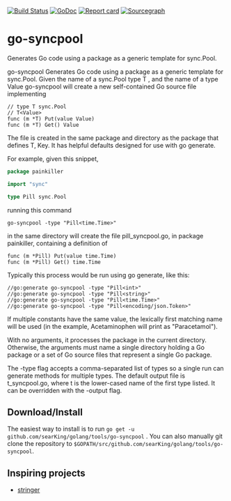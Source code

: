 [![Build Status](https://travis-ci.org/searKing/travis-ci.svg?branch=go-syncpool)](https://travis-ci.org/searKing/travis-ci)
[![GoDoc](https://godoc.org/github.com/searKing/golang/tools/go-syncpool?status.svg)](https://godoc.org/github.com/searKing/golang/tools/go-syncpool)
[![Report card](https://goreportcard.com/badge/github.com/searKing/golang/tools/go-syncpool)](https://goreportcard.com/report/github.com/searKing/golang/tools/go-syncpool)
[![Sourcegraph](https://sourcegraph.com/github.com/searKing/golang/-/badge.svg)](https://sourcegraph.com/github.com/searKing/travis-ci@go-syncpool?badge)

# go-syncpool

Generates Go code using a package as a generic template for sync.Pool.

go-syncpool Generates Go code using a package as a generic template for sync.Pool. Given the name of a sync.Pool type T
, and the name of a type Value go-syncpool will create a new self-contained Go source file implementing

```
// type T sync.Pool
// T<Value>
func (m *T) Put(value Value)
func (m *T) Get() Value
```

The file is created in the same package and directory as the package that defines T, Key. It has helpful defaults
designed for use with go generate.

For example, given this snippet,

```go
package painkiller

import "sync"

type Pill sync.Pool
```

running this command

```
go-syncpool -type "Pill<time.Time>"
```

in the same directory will create the file pill_syncpool.go, in package painkiller, containing a definition of

```
func (m *Pill) Put(value time.Time)
func (m *Pill) Get() time.Time
```

Typically this process would be run using go generate, like this:

```
//go:generate go-syncpool -type "Pill<int>"
//go:generate go-syncpool -type "Pill<string>"
//go:generate go-syncpool -type "Pill<time.Time>"
//go:generate go-syncpool -type "Pill<encoding/json.Token>"
```

If multiple constants have the same value, the lexically first matching name will be used (in the example, Acetaminophen
will print as "Paracetamol").

With no arguments, it processes the package in the current directory. Otherwise, the arguments must name a single
directory holding a Go package or a set of Go source files that represent a single Go package.

The -type flag accepts a comma-separated list of types so a single run can generate methods for multiple types. The
default output file is t_syncpool.go, where t is the lower-cased name of the first type listed. It can be overridden
with the -output flag.

## Download/Install

The easiest way to install is to run `go get -u github.com/searKing/golang/tools/go-syncpool`
. You can also manually git clone the repository to `$GOPATH/src/github.com/searKing/golang/tools/go-syncpool`.

## Inspiring projects

* [stringer](https://godoc.org/golang.org/x/tools/cmd/stringer)

